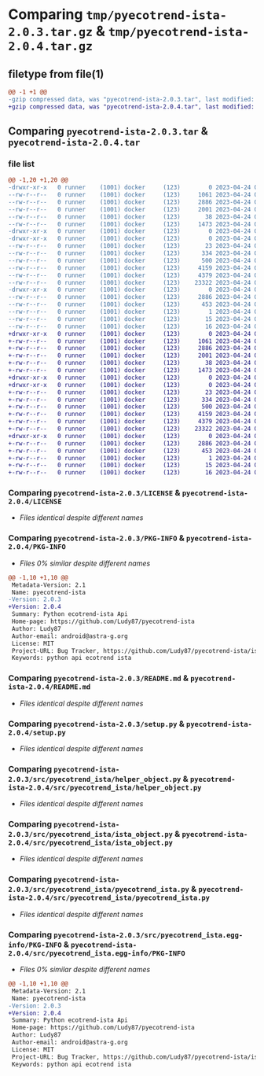 # Comparing `tmp/pyecotrend-ista-2.0.3.tar.gz` & `tmp/pyecotrend-ista-2.0.4.tar.gz`

## filetype from file(1)

```diff
@@ -1 +1 @@
-gzip compressed data, was "pyecotrend-ista-2.0.3.tar", last modified: Mon Apr 24 09:23:07 2023, max compression
+gzip compressed data, was "pyecotrend-ista-2.0.4.tar", last modified: Mon Apr 24 09:30:16 2023, max compression
```

## Comparing `pyecotrend-ista-2.0.3.tar` & `pyecotrend-ista-2.0.4.tar`

### file list

```diff
@@ -1,20 +1,20 @@
-drwxr-xr-x   0 runner    (1001) docker     (123)        0 2023-04-24 09:23:07.995074 pyecotrend-ista-2.0.3/
--rw-r--r--   0 runner    (1001) docker     (123)     1061 2023-04-24 09:22:49.000000 pyecotrend-ista-2.0.3/LICENSE
--rw-r--r--   0 runner    (1001) docker     (123)     2886 2023-04-24 09:23:07.995074 pyecotrend-ista-2.0.3/PKG-INFO
--rw-r--r--   0 runner    (1001) docker     (123)     2001 2023-04-24 09:22:49.000000 pyecotrend-ista-2.0.3/README.md
--rw-r--r--   0 runner    (1001) docker     (123)       38 2023-04-24 09:23:07.995074 pyecotrend-ista-2.0.3/setup.cfg
--rw-r--r--   0 runner    (1001) docker     (123)     1473 2023-04-24 09:22:49.000000 pyecotrend-ista-2.0.3/setup.py
-drwxr-xr-x   0 runner    (1001) docker     (123)        0 2023-04-24 09:23:07.991074 pyecotrend-ista-2.0.3/src/
-drwxr-xr-x   0 runner    (1001) docker     (123)        0 2023-04-24 09:23:07.995074 pyecotrend-ista-2.0.3/src/pyecotrend_ista/
--rw-r--r--   0 runner    (1001) docker     (123)       23 2023-04-24 09:22:49.000000 pyecotrend-ista-2.0.3/src/pyecotrend_ista/__init__.py
--rw-r--r--   0 runner    (1001) docker     (123)      334 2023-04-24 09:22:49.000000 pyecotrend-ista-2.0.3/src/pyecotrend_ista/const.py
--rw-r--r--   0 runner    (1001) docker     (123)      500 2023-04-24 09:22:49.000000 pyecotrend-ista-2.0.3/src/pyecotrend_ista/exception_classes.py
--rw-r--r--   0 runner    (1001) docker     (123)     4159 2023-04-24 09:22:49.000000 pyecotrend-ista-2.0.3/src/pyecotrend_ista/helper_object.py
--rw-r--r--   0 runner    (1001) docker     (123)     4379 2023-04-24 09:22:49.000000 pyecotrend-ista-2.0.3/src/pyecotrend_ista/ista_object.py
--rw-r--r--   0 runner    (1001) docker     (123)    23322 2023-04-24 09:22:49.000000 pyecotrend-ista-2.0.3/src/pyecotrend_ista/pyecotrend_ista.py
-drwxr-xr-x   0 runner    (1001) docker     (123)        0 2023-04-24 09:23:07.995074 pyecotrend-ista-2.0.3/src/pyecotrend_ista.egg-info/
--rw-r--r--   0 runner    (1001) docker     (123)     2886 2023-04-24 09:23:07.000000 pyecotrend-ista-2.0.3/src/pyecotrend_ista.egg-info/PKG-INFO
--rw-r--r--   0 runner    (1001) docker     (123)      453 2023-04-24 09:23:07.000000 pyecotrend-ista-2.0.3/src/pyecotrend_ista.egg-info/SOURCES.txt
--rw-r--r--   0 runner    (1001) docker     (123)        1 2023-04-24 09:23:07.000000 pyecotrend-ista-2.0.3/src/pyecotrend_ista.egg-info/dependency_links.txt
--rw-r--r--   0 runner    (1001) docker     (123)       15 2023-04-24 09:23:07.000000 pyecotrend-ista-2.0.3/src/pyecotrend_ista.egg-info/requires.txt
--rw-r--r--   0 runner    (1001) docker     (123)       16 2023-04-24 09:23:07.000000 pyecotrend-ista-2.0.3/src/pyecotrend_ista.egg-info/top_level.txt
+drwxr-xr-x   0 runner    (1001) docker     (123)        0 2023-04-24 09:30:16.198283 pyecotrend-ista-2.0.4/
+-rw-r--r--   0 runner    (1001) docker     (123)     1061 2023-04-24 09:30:00.000000 pyecotrend-ista-2.0.4/LICENSE
+-rw-r--r--   0 runner    (1001) docker     (123)     2886 2023-04-24 09:30:16.198283 pyecotrend-ista-2.0.4/PKG-INFO
+-rw-r--r--   0 runner    (1001) docker     (123)     2001 2023-04-24 09:30:00.000000 pyecotrend-ista-2.0.4/README.md
+-rw-r--r--   0 runner    (1001) docker     (123)       38 2023-04-24 09:30:16.198283 pyecotrend-ista-2.0.4/setup.cfg
+-rw-r--r--   0 runner    (1001) docker     (123)     1473 2023-04-24 09:30:00.000000 pyecotrend-ista-2.0.4/setup.py
+drwxr-xr-x   0 runner    (1001) docker     (123)        0 2023-04-24 09:30:16.194283 pyecotrend-ista-2.0.4/src/
+drwxr-xr-x   0 runner    (1001) docker     (123)        0 2023-04-24 09:30:16.194283 pyecotrend-ista-2.0.4/src/pyecotrend_ista/
+-rw-r--r--   0 runner    (1001) docker     (123)       23 2023-04-24 09:30:00.000000 pyecotrend-ista-2.0.4/src/pyecotrend_ista/__init__.py
+-rw-r--r--   0 runner    (1001) docker     (123)      334 2023-04-24 09:30:00.000000 pyecotrend-ista-2.0.4/src/pyecotrend_ista/const.py
+-rw-r--r--   0 runner    (1001) docker     (123)      500 2023-04-24 09:30:00.000000 pyecotrend-ista-2.0.4/src/pyecotrend_ista/exception_classes.py
+-rw-r--r--   0 runner    (1001) docker     (123)     4159 2023-04-24 09:30:00.000000 pyecotrend-ista-2.0.4/src/pyecotrend_ista/helper_object.py
+-rw-r--r--   0 runner    (1001) docker     (123)     4379 2023-04-24 09:30:00.000000 pyecotrend-ista-2.0.4/src/pyecotrend_ista/ista_object.py
+-rw-r--r--   0 runner    (1001) docker     (123)    23322 2023-04-24 09:30:00.000000 pyecotrend-ista-2.0.4/src/pyecotrend_ista/pyecotrend_ista.py
+drwxr-xr-x   0 runner    (1001) docker     (123)        0 2023-04-24 09:30:16.198283 pyecotrend-ista-2.0.4/src/pyecotrend_ista.egg-info/
+-rw-r--r--   0 runner    (1001) docker     (123)     2886 2023-04-24 09:30:16.000000 pyecotrend-ista-2.0.4/src/pyecotrend_ista.egg-info/PKG-INFO
+-rw-r--r--   0 runner    (1001) docker     (123)      453 2023-04-24 09:30:16.000000 pyecotrend-ista-2.0.4/src/pyecotrend_ista.egg-info/SOURCES.txt
+-rw-r--r--   0 runner    (1001) docker     (123)        1 2023-04-24 09:30:16.000000 pyecotrend-ista-2.0.4/src/pyecotrend_ista.egg-info/dependency_links.txt
+-rw-r--r--   0 runner    (1001) docker     (123)       15 2023-04-24 09:30:16.000000 pyecotrend-ista-2.0.4/src/pyecotrend_ista.egg-info/requires.txt
+-rw-r--r--   0 runner    (1001) docker     (123)       16 2023-04-24 09:30:16.000000 pyecotrend-ista-2.0.4/src/pyecotrend_ista.egg-info/top_level.txt
```

### Comparing `pyecotrend-ista-2.0.3/LICENSE` & `pyecotrend-ista-2.0.4/LICENSE`

 * *Files identical despite different names*

### Comparing `pyecotrend-ista-2.0.3/PKG-INFO` & `pyecotrend-ista-2.0.4/PKG-INFO`

 * *Files 0% similar despite different names*

```diff
@@ -1,10 +1,10 @@
 Metadata-Version: 2.1
 Name: pyecotrend-ista
-Version: 2.0.3
+Version: 2.0.4
 Summary: Python ecotrend-ista Api
 Home-page: https://github.com/Ludy87/pyecotrend-ista
 Author: Ludy87
 Author-email: android@astra-g.org
 License: MIT
 Project-URL: Bug Tracker, https://github.com/Ludy87/pyecotrend-ista/issues
 Keywords: python api ecotrend ista
```

### Comparing `pyecotrend-ista-2.0.3/README.md` & `pyecotrend-ista-2.0.4/README.md`

 * *Files identical despite different names*

### Comparing `pyecotrend-ista-2.0.3/setup.py` & `pyecotrend-ista-2.0.4/setup.py`

 * *Files identical despite different names*

### Comparing `pyecotrend-ista-2.0.3/src/pyecotrend_ista/helper_object.py` & `pyecotrend-ista-2.0.4/src/pyecotrend_ista/helper_object.py`

 * *Files identical despite different names*

### Comparing `pyecotrend-ista-2.0.3/src/pyecotrend_ista/ista_object.py` & `pyecotrend-ista-2.0.4/src/pyecotrend_ista/ista_object.py`

 * *Files identical despite different names*

### Comparing `pyecotrend-ista-2.0.3/src/pyecotrend_ista/pyecotrend_ista.py` & `pyecotrend-ista-2.0.4/src/pyecotrend_ista/pyecotrend_ista.py`

 * *Files identical despite different names*

### Comparing `pyecotrend-ista-2.0.3/src/pyecotrend_ista.egg-info/PKG-INFO` & `pyecotrend-ista-2.0.4/src/pyecotrend_ista.egg-info/PKG-INFO`

 * *Files 0% similar despite different names*

```diff
@@ -1,10 +1,10 @@
 Metadata-Version: 2.1
 Name: pyecotrend-ista
-Version: 2.0.3
+Version: 2.0.4
 Summary: Python ecotrend-ista Api
 Home-page: https://github.com/Ludy87/pyecotrend-ista
 Author: Ludy87
 Author-email: android@astra-g.org
 License: MIT
 Project-URL: Bug Tracker, https://github.com/Ludy87/pyecotrend-ista/issues
 Keywords: python api ecotrend ista
```

